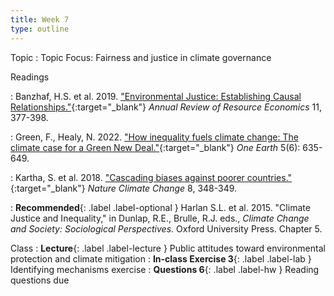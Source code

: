 ```yaml
---
title: Week 7
type: outline
---
```


Topic
: Topic Focus: Fairness and justice in climate governance

Readings

: Banzhaf, H.S. et al. 2019. ["Environmental Justice: Establishing Causal Relationships."](https://doi.org/10.1146/annurev-resource-100518-094131){:target="_blank"} _Annual Review of Resource Economics_ 11, 377-398.

: Green, F., Healy, N. 2022. ["How inequality fuels climate change: The climate case for a Green New Deal."](https://doi.org/10.1016/j.oneear.2022.05.005){:target="_blank"} _One Earth_ 5(6): 635-649.

: Kartha, S. et al. 2018. ["Cascading biases against poorer countries."](https://doi.org/10.1038/s41558-018-0152-7){:target="_blank"} _Nature Climate Change_ 8, 348-349.

: **Recommended**{: .label .label-optional } Harlan S.L. et al. 2015. "Climate Justice and Inequality," in Dunlap, R.E., Brulle, R.J. eds., _Climate Change and Society: Sociological Perspectives_. Oxford University Press. Chapter 5.

Class
: **Lecture**{: .label .label-lecture } Public attitudes toward environmental protection and climate mitigation
: **In-class Exercise 3**{: .label .label-lab } Identifying mechanisms exercise
: **Questions 6**{: .label .label-hw } Reading questions due
